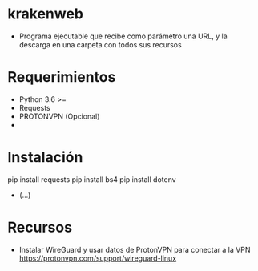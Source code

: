 # krakenweb
- Programa ejecutable que recibe como parámetro una URL, y la descarga en una carpeta con todos sus recursos

# Requerimientos
- Python 3.6 >=
- Requests
- PROTONVPN (Opcional)
- 
# Instalación
pip install requests
pip install bs4
pip install dotenv
- (...)
# Recursos
- Instalar WireGuard y usar datos de ProtonVPN para conectar a la VPN
https://protonvpn.com/support/wireguard-linux
